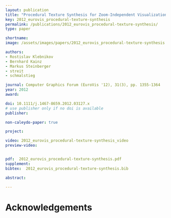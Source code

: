 ```yaml
---
layout: publication
title: "Procedural Texture Synthesis for Zoom-Independent Visualization of Multivariate Data"
key: 2012_eurovis_procedural-texture-synthesis
permalink: /publications/2012_eurovis_procedural-texture-synthesis/
type: paper

shortname: 
image: /assets/images/papers/2012_eurovis_procedural-texture-synthesis.png

authors:
- Rostislav Klebnikov
- Bernhard Kainz
- Markus Steinberger
- streit
- schmalstieg

journal: Computer Graphics Forum (EuroVis '12), 31(3), pp. 1355-1364
year: 2012
award:

doi: 10.1111/j.1467-8659.2012.03127.x
# use publisher only if no doi is available
publisher:

non-caleydo-paper: true

project: 

video: 2012_eurovis_procedural-texture-synthesis_video
preview-video:


pdf:  2012_eurovis_procedural-texture-synthesis.pdf
supplement:
bibtex:  2012_eurovis_procedural-texture-synthesis.bib

abstract: 

---
```


# Acknowledgements
